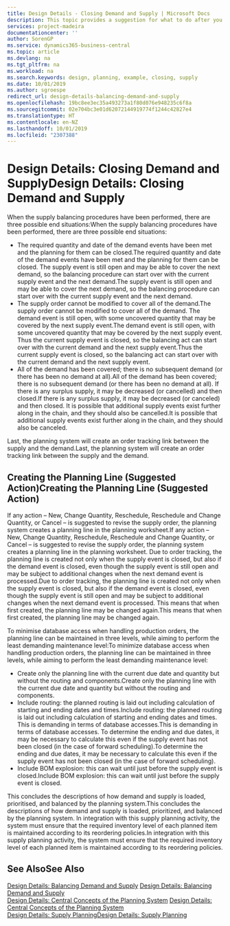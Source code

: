 ```yaml
---
title: Design Details - Closing Demand and Supply | Microsoft Docs
description: This topic provides a suggestion for what to do after you perform supply balancing procedures.
services: project-madeira
documentationcenter: ''
author: SorenGP
ms.service: dynamics365-business-central
ms.topic: article
ms.devlang: na
ms.tgt_pltfrm: na
ms.workload: na
ms.search.keywords: design, planning, example, closing, supply
ms.date: 10/01/2019
ms.author: sgroespe
redirect_url: design-details-balancing-demand-and-supply
ms.openlocfilehash: 19bc8ee3ec35a493273a1f80d076e948235c6f8a
ms.sourcegitcommit: 02e704bc3e01d62072144919774f1244c42827e4
ms.translationtype: HT
ms.contentlocale: en-NZ
ms.lasthandoff: 10/01/2019
ms.locfileid: "2307388"
---
```

# <a name="design-details-closing-demand-and-supply"></a><span data-ttu-id="7acbc-103">Design Details: Closing Demand and Supply</span><span class="sxs-lookup"><span data-stu-id="7acbc-103">Design Details: Closing Demand and Supply</span></span>
<span data-ttu-id="7acbc-104">When the supply balancing procedures have been performed, there are three possible end situations:</span><span class="sxs-lookup"><span data-stu-id="7acbc-104">When the supply balancing procedures have been performed, there are three possible end situations:</span></span>  

* <span data-ttu-id="7acbc-105">The required quantity and date of the demand events have been met and the planning for them can be closed.</span><span class="sxs-lookup"><span data-stu-id="7acbc-105">The required quantity and date of the demand events have been met and the planning for them can be closed.</span></span> <span data-ttu-id="7acbc-106">The supply event is still open and may be able to cover the next demand, so the balancing procedure can start over with the current supply event and the next demand.</span><span class="sxs-lookup"><span data-stu-id="7acbc-106">The supply event is still open and may be able to cover the next demand, so the balancing procedure can start over with the current supply event and the next demand.</span></span>  
* <span data-ttu-id="7acbc-107">The supply order cannot be modified to cover all of the demand.</span><span class="sxs-lookup"><span data-stu-id="7acbc-107">The supply order cannot be modified to cover all of the demand.</span></span> <span data-ttu-id="7acbc-108">The demand event is still open, with some uncovered quantity that may be covered by the next supply event.</span><span class="sxs-lookup"><span data-stu-id="7acbc-108">The demand event is still open, with some uncovered quantity that may be covered by the next supply event.</span></span> <span data-ttu-id="7acbc-109">Thus the current supply event is closed, so the balancing act can start over with the current demand and the next supply event.</span><span class="sxs-lookup"><span data-stu-id="7acbc-109">Thus the current supply event is closed, so the balancing act can start over with the current demand and the next supply event.</span></span>  
* <span data-ttu-id="7acbc-110">All of the demand has been covered; there is no subsequent demand (or there has been no demand at all).</span><span class="sxs-lookup"><span data-stu-id="7acbc-110">All of the demand has been covered; there is no subsequent demand (or there has been no demand at all).</span></span> <span data-ttu-id="7acbc-111">If there is any surplus supply, it may be decreased (or cancelled) and then closed.</span><span class="sxs-lookup"><span data-stu-id="7acbc-111">If there is any surplus supply, it may be decreased (or canceled) and then closed.</span></span> <span data-ttu-id="7acbc-112">It is possible that additional supply events exist further along in the chain, and they should also be cancelled.</span><span class="sxs-lookup"><span data-stu-id="7acbc-112">It is possible that additional supply events exist further along in the chain, and they should also be canceled.</span></span>  

<span data-ttu-id="7acbc-113">Last, the planning system will create an order tracking link between the supply and the demand.</span><span class="sxs-lookup"><span data-stu-id="7acbc-113">Last, the planning system will create an order tracking link between the supply and the demand.</span></span>  

## <a name="creating-the-planning-line-suggested-action"></a><span data-ttu-id="7acbc-114">Creating the Planning Line (Suggested Action)</span><span class="sxs-lookup"><span data-stu-id="7acbc-114">Creating the Planning Line (Suggested Action)</span></span>  
<span data-ttu-id="7acbc-115">If any action – New, Change Quantity, Reschedule, Reschedule and Change Quantity, or Cancel – is suggested to revise the supply order, the planning system creates a planning line in the planning worksheet.</span><span class="sxs-lookup"><span data-stu-id="7acbc-115">If any action – New, Change Quantity, Reschedule, Reschedule and Change Quantity, or Cancel – is suggested to revise the supply order, the planning system creates a planning line in the planning worksheet.</span></span> <span data-ttu-id="7acbc-116">Due to order tracking, the planning line is created not only when the supply event is closed, but also if the demand event is closed, even though the supply event is still open and may be subject to additional changes when the next demand event is processed.</span><span class="sxs-lookup"><span data-stu-id="7acbc-116">Due to order tracking, the planning line is created not only when the supply event is closed, but also if the demand event is closed, even though the supply event is still open and may be subject to additional changes when the next demand event is processed.</span></span> <span data-ttu-id="7acbc-117">This means that when first created, the planning line may be changed again.</span><span class="sxs-lookup"><span data-stu-id="7acbc-117">This means that when first created, the planning line may be changed again.</span></span>  

<span data-ttu-id="7acbc-118">To minimise database access when handling production orders, the planning line can be maintained in three levels, while aiming to perform the least demanding maintenance level:</span><span class="sxs-lookup"><span data-stu-id="7acbc-118">To minimize database access when handling production orders, the planning line can be maintained in three levels, while aiming to perform the least demanding maintenance level:</span></span>  

* <span data-ttu-id="7acbc-119">Create only the planning line with the current due date and quantity but without the routing and components.</span><span class="sxs-lookup"><span data-stu-id="7acbc-119">Create only the planning line with the current due date and quantity but without the routing and components.</span></span>  
* <span data-ttu-id="7acbc-120">Include routing: the planned routing is laid out including calculation of starting and ending dates and times.</span><span class="sxs-lookup"><span data-stu-id="7acbc-120">Include routing: the planned routing is laid out including calculation of starting and ending dates and times.</span></span> <span data-ttu-id="7acbc-121">This is demanding in terms of database accesses.</span><span class="sxs-lookup"><span data-stu-id="7acbc-121">This is demanding in terms of database accesses.</span></span> <span data-ttu-id="7acbc-122">To determine the ending and due dates, it may be necessary to calculate this even if the supply event has not been closed (in the case of forward scheduling).</span><span class="sxs-lookup"><span data-stu-id="7acbc-122">To determine the ending and due dates, it may be necessary to calculate this even if the supply event has not been closed (in the case of forward scheduling).</span></span>  
* <span data-ttu-id="7acbc-123">Include BOM explosion: this can wait until just before the supply event is closed.</span><span class="sxs-lookup"><span data-stu-id="7acbc-123">Include BOM explosion: this can wait until just before the supply event is closed.</span></span>  

<span data-ttu-id="7acbc-124">This concludes the descriptions of how demand and supply is loaded, prioritised, and balanced by the planning system.</span><span class="sxs-lookup"><span data-stu-id="7acbc-124">This concludes the descriptions of how demand and supply is loaded, prioritized, and balanced by the planning system.</span></span> <span data-ttu-id="7acbc-125">In integration with this supply planning activity, the system must ensure that the required inventory level of each planned item is maintained according to its reordering policies.</span><span class="sxs-lookup"><span data-stu-id="7acbc-125">In integration with this supply planning activity, the system must ensure that the required inventory level of each planned item is maintained according to its reordering policies.</span></span>  

## <a name="see-also"></a><span data-ttu-id="7acbc-126">See Also</span><span class="sxs-lookup"><span data-stu-id="7acbc-126">See Also</span></span>  
<span data-ttu-id="7acbc-127">[Design Details: Balancing Demand and Supply](design-details-balancing-demand-and-supply.md) </span><span class="sxs-lookup"><span data-stu-id="7acbc-127">[Design Details: Balancing Demand and Supply](design-details-balancing-demand-and-supply.md) </span></span>  
<span data-ttu-id="7acbc-128">[Design Details: Central Concepts of the Planning System](design-details-central-concepts-of-the-planning-system.md) </span><span class="sxs-lookup"><span data-stu-id="7acbc-128">[Design Details: Central Concepts of the Planning System](design-details-central-concepts-of-the-planning-system.md) </span></span>  
[<span data-ttu-id="7acbc-129">Design Details: Supply Planning</span><span class="sxs-lookup"><span data-stu-id="7acbc-129">Design Details: Supply Planning</span></span>](design-details-supply-planning.md)
